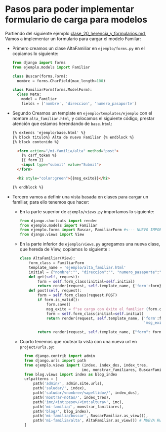 # Pasos para poder implementar formulario de carga para modelos
Partiendo del siguiente ejemplo [clase_20_herencia_y_formularios.md](clase_20_herencia_y_formularios.md), Vamos a implementar un formulario para cargar el modelo Familar:

- Primero creamos un clase AltaFamiliar en `ejemplo/forms.py` en el copiamos lo siguiente:

  ```python
  from django import forms
  from ejemplo.models import Familiar
  
  class Buscar(forms.Form):
    nombre = forms.CharField(max_length=100)
  
  class FamiliarForm(forms.ModelForm):
    class Meta:
      model = Familiar
      fields = ['nombre', 'direccion', 'numero_pasaporte']
  ```

- Segundo Creamos un template en `ejemplo/templates/ejemplo` con el nombre `alta_familiar.html`, y colocamos el siguiente código, prestar atención que estamos herendando de `base.html`:
  ```html
  {% extends 'ejemplo/base.html' %}
  {% block titulo%} Alta de nuevo Familiar {% endblock %}
  {% block contenido %}

    <form action="/mi-familia/alta" method="post">
      {% csrf_token %}
      {{ form }}
      <input type="submit" value="Submit">
    </form>

    <h2 style="color:green">{{msg_exito}}</h2>

  {% endblock %}
  ``` 

- Tercero vamos a definir una vista basada en clases para cargar un familiar, para ello tenemos que hacer:
  - En la parte superior de `ejemplo/views.py` importamos lo siguiente:
    ```python
    from django.shortcuts import render
    from ejemplo.models import Familiar
    from ejemplo.forms import Buscar, FamiliarForm #<--- NUEVO IMPORT
    from django.views import View 
    ```
  - En la parte inferior de `ejemplo/views.py` agregamos una nueva clase, que hereda de View, copiamos lo siguiente :
    ```python
    class AltaFamiliar(View):
        form_class = FamiliarForm
        template_name = 'ejemplo/alta_familiar.html'
        initial = {"nombre":"", "direccion":"", "numero_pasaporte":""}
        def get(self, request):
            form = self.form_class(initial=self.initial)
            return render(request, self.template_name, {'form':form})
        def post(self, request):
            form = self.form_class(request.POST)
            if form.is_valid():
                form.save()
                msg_exito = f"se cargo con éxito el familiar {form.cleaned_data.get('nombre')}"
                form = self.form_class(initial=self.initial)
                return render(request, self.template_name, {'form':form, 
                                                            'msg_exito': msg_exito})
            
            return render(request, self.template_name, {"form": form})
    ```
  - Cuarto tenemos que routear la vista con una nueva url en `project/urls.py`:
    ```python
      from django.contrib import admin
      from django.urls import path
      from ejemplo.views import (index, index_dos, index_tres, 
                                imc, monstrar_familiares, BuscarFamiliar, AltaFamiliar)#<--- NUEVO IMPORT
      from blog.views import index as blog_index
      urlpatterns = [
          path('admin/', admin.site.urls),
          path('saludar/', index),
          path('saludar/<nombre>/<apellido>/', index_dos),
          path('mostrar-notas/', index_tres),
          path('imc/<int:peso>/<int:altura>', imc),
          path('mi-familia/', monstrar_familiares),
          path('blog/', blog_index),
          path('mi-familia/buscar', BuscarFamiliar.as_view()), 
          path('mi-familia/alta', AltaFamiliar.as_view()) # NUEVA RUTA PARA BUSCAR FAMILIAR
      ]
    ```